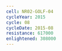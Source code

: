 ```yaml
---
cell: NR02-GOLF-04
cycleYear: 2015
cycle: 08
cycleDate: 2015-08
resistance: 617000
enlightened: 308000 
---
```

      